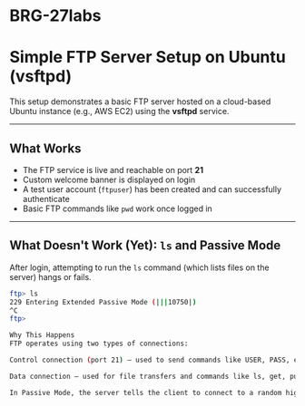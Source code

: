 # BRG-27labs

# Simple FTP Server Setup on Ubuntu (vsftpd)

This setup demonstrates a basic FTP server hosted on a cloud-based Ubuntu instance (e.g., AWS EC2) using the **vsftpd** service.

---

## What Works

- The FTP service is live and reachable on port **21**
- Custom welcome banner is displayed on login
- A test user account (`ftpuser`) has been created and can successfully authenticate
- Basic FTP commands like `pwd` work once logged in

---

## What Doesn't Work (Yet): `ls` and Passive Mode

After login, attempting to run the `ls` command (which lists files on the server) hangs or fails.

```bash
ftp> ls
229 Entering Extended Passive Mode (|||10750|)
^C
ftp> 

Why This Happens
FTP operates using two types of connections:

Control connection (port 21) – used to send commands like USER, PASS, etc.

Data connection – used for file transfers and commands like ls, get, put.

In Passive Mode, the server tells the client to connect to a random high-numbered port (like 10750) to receive data. If that port is not open, the connection will hang or timeout when trying to list files or transfer data.

